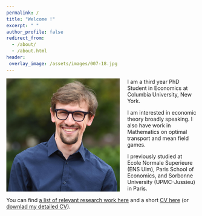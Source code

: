 ```yaml
---
permalink: /
title: "Welcome !"
excerpt: " "
author_profile: false
redirect_from: 
  - /about/
  - /about.html
header:
 overlay_image: /assets/images/007-18.jpg
---
```


<img src="/images/Barilla_2.jpg" alt="drawing" width="300" height="300" style="float: left; padding-right:20px"/> I am a third year PhD Student in Economics at Columbia University, New York. 

I am interested in economic theory broadly speaking. I also have work in Mathematics on optimal transport and mean field games.

I previously studied at Ecole Normale Superieure (ENS Ulm), Paris School of Economics, and Sorbonne University (UPMC-Jussieu) in Paris.

You can find [a list of relevant research work here](https://cesarbarilla.github.io/research/) and a short [CV here](https://cesarbarilla.github.io/cv/) (or [downlad my detailed CV](https://cesarbarilla.github.io/files/CV_Barilla_2020_detailed.pdf)).

<!-- 
Publications
======

* <b> [A Mean-Field Game Model for the Evolution of Cities](http://cesarbarilla.github.io/research/mfg-cities) </b>  
with [Guillaume Carlier](https://www.ceremade.dauphine.fr/~carlier/) and Jean-Michel Lasry  
Forthcoming in [Journal of Dynamics and Games](https://www.aimsciences.org/article/doi/10.3934/jdg.2021017)


Work in Progress
======

* <b> The Dynamics of Conflict </b>  
with [Duarte Gonçalves](https://duartegoncalves.com) -->
